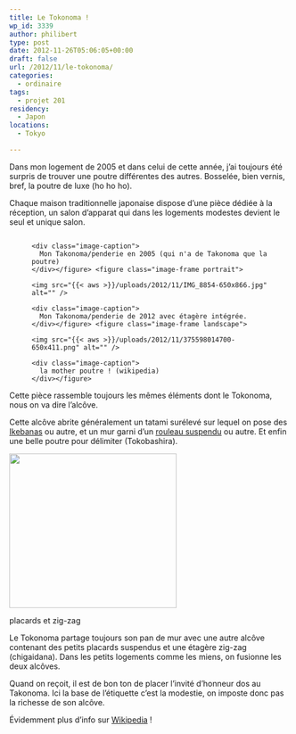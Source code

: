 ```yaml
---
title: Le Tokonoma !
wp_id: 3339
author: philibert
type: post
date: 2012-11-26T05:06:05+00:00
draft: false
url: /2012/11/le-tokonoma/
categories:
  - ordinaire
tags:
  - projet 201
residency:
  - Japon
locations:
  - Tokyo

---
```

Dans mon logement de 2005 et dans celui de cette année, j&rsquo;ai toujours été surpris de trouver une poutre différentes des autres. Bosselée, bien vernis, bref, la poutre de luxe (ho ho ho).

Chaque maison traditionnelle japonaise dispose d&rsquo;une pièce dédiée à la réception, un salon d&rsquo;apparat qui dans les logements modestes devient le seul et unique salon.

<div class="gallery-container">
  <div class="gallery">
    <figure class="image-frame landscape"> <img src="{{< aws >}}/uploads/2012/11/IMG_0266-650x487.jpg" alt="" /> 
    
    <div class="image-caption">
      Mon Takonoma/penderie en 2005 (qui n'a de Takonoma que la poutre)
    </div></figure> <figure class="image-frame portrait"> 
    
    <img src="{{< aws >}}/uploads/2012/11/IMG_8854-650x866.jpg" alt="" /> 
    
    <div class="image-caption">
      Mon Takonoma/penderie de 2012 avec étagère intégrée.
    </div></figure> <figure class="image-frame landscape"> 
    
    <img src="{{< aws >}}/uploads/2012/11/375598014700-650x411.png" alt="" /> 
    
    <div class="image-caption">
      la mother poutre ! (wikipedia)
    </div></figure>
  </div>
</div>

Cette pièce rassemble toujours les mêmes éléments dont le Tokonoma, nous on va dire l&rsquo;alcôve. 

Cette alcôve abrite généralement un tatami surélevé sur lequel on pose des <a href="https://fr.wikipedia.org/wiki/Ikebana" target="_blank">Ikebanas</a> ou autre, et un mur garni d&rsquo;un <a href="https://fr.wikipedia.org/wiki/Rouleau_suspendu" target="_blank">rouleau suspendu</a> ou autre. Et enfin une belle poutre pour délimiter (Tokobashira).

<div class="wp-caption alignleft" style="max-width: 300px">
  <img alt="" src="https://www.aisf.or.jp/~jaanus/deta/data_image/image_s/shikirichigaidana.gif" width="300" height="277" />
  
  <p class="wp-caption-text">
    placards et zig-zag
  </p>
</div>Le Tokonoma partage toujours son pan de mur avec une autre alcôve contenant des petits placards suspendus et une étagère zig-zag (chigaidana). Dans les petits logements comme les miens, on fusionne les deux alcôves.

Quand on reçoit, il est de bon ton de placer l&rsquo;invité d&rsquo;honneur dos au Takonoma. Ici la base de l&rsquo;étiquette c&rsquo;est la modestie, on imposte donc pas la richesse de son alcôve.

Évidemment plus d&rsquo;info sur <a href="https://en.wikipedia.org/wiki/Tokonoma" target="_blank">Wikipedia</a> !